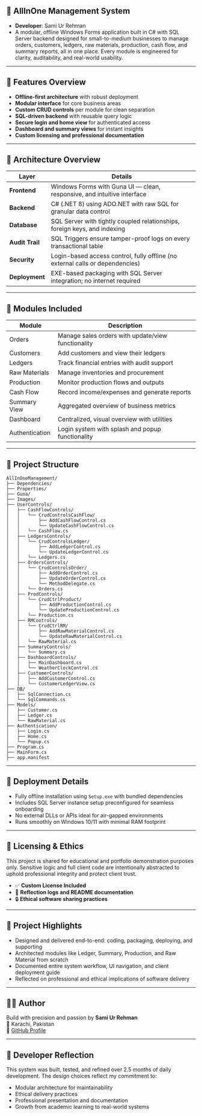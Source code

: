 ## 🧾 AllInOne Management System
- **Developer**: Sami Ur Rehman 
- A modular, offline Windows Forms application built in C# with SQL Server backend designed for small-to-medium businesses to manage orders, customers, ledgers, raw materials, production, cash flow, and summary reports, all in one place. Every module is engineered for clarity, auditability, and real-world usability.

---

## 🎯 Features Overview

- **Offline-first architecture** with robust deployment
- **Modular interface** for core business areas
- **Custom CRUD controls** per module for clean separation
- **SQL-driven backend** with reusable query logic
- **Secure login and home view** for authenticated access
- **Dashboard and summary views** for instant insights
- **Custom licensing and professional documentation**

---

## 📐 Architecture Overview

| **Layer**      | **Details**                                                                 |
|----------------|------------------------------------------------------------------------------|
| **Frontend**   | Windows Forms with Guna UI — clean, responsive, and intuitive interface      |
| **Backend**    | C# (.NET 8) using ADO.NET with raw SQL for granular data control             |
| **Database**   | SQL Server with tightly coupled relationships, foreign keys, and indexing    |
| **Audit Trail**| SQL Triggers ensure tamper-proof logs on every transactional table           |
| **Security**   | Login-based access control, fully offline (no external calls or dependencies)|
| **Deployment** | EXE-based packaging with SQL Server integration; no internet required        |

---

## 🧩 Modules Included

| Module          | Description                                         |
|------------------|-----------------------------------------------------|
| Orders           | Manage sales orders with update/view functionality |
| Customers        | Add customers and view their ledgers               |
| Ledgers          | Track financial entries with audit support         |
| Raw Materials    | Manage inventories and procurement                 |
| Production       | Monitor production flows and outputs               |
| Cash Flow        | Record income/expenses and generate reports        |
| Summary View     | Aggregated overview of business metrics            |
| Dashboard        | Centralized, visual overview with utilities        |
| Authentication   | Login system with splash and popup functionality   |

---

## 📁 Project Structure

```plaintext
AllInOneManagement/
├── Dependencies/
├── Properties/
├── Guna/
├── Images/
├── UserControls/
│   ├── CashFlowControls/
│   │   └── CrudControlsCashFlow/
│   │       ├── AddCashFlowControl.cs
│   │       └── UpdateCashFlowControl.cs
│   │   └── CashFlow.cs
│   ├── LedgersControls/
│   │   └── CrudControlsLedger/
│   │       ├── AddLedgerControl.cs
│   │       └── UpdateLedgerControl.cs
│   │   └── Ledgers.cs
│   ├── OrdersControls/
│   │   └── CrudControlsOrder/
│   │       ├── AddOrderControl.cs
│   │       ├── UpdateOrderControl.cs
│   │       └── MethodDelegate.cs
│   │   └── Orders.cs
│   ├── ProdControls/
│   │   └── CrudCtrlProduct/
│   │       ├── AddProductionControl.cs
│   │       └── UpdateProductionControl.cs
│   │   └── Production.cs
│   ├── RMControls/
│   │   └── CrudCtrlRM/
│   │       ├── AddRawMaterialControl.cs
│   │       └── UpdateRawMaterialControl.cs
│   │   └── RawMaterial.cs
│   ├── SummaryControls/
│   │   └── Summary.cs
│   ├── DashboardControls/
│   │   ├── MainDashboard.cs
│   │   └── WeatherClockControl.cs
│   ├── CustomerControls/
│   │   ├── AddCustomerControl.cs
│   │   └── CustomerLedgerView.cs
├── DB/
│   ├── SqlConnection.cs
│   └── SqlCommands.cs
├── Models/
│   ├── Customer.cs
│   ├── Ledger.cs
│   └── RawMaterial.cs
├── Authentication/
│   ├── Login.cs
│   ├── Home.cs
│   └── Popup.cs
├── Program.cs
├── MainForm.cs
├── app.manifest
```
---

## 🧰 Deployment Details

- Fully offline installation using `Setup.exe` with bundled dependencies  
- Includes SQL Server instance setup preconfigured for seamless onboarding  
- No external DLLs or APIs ideal for air-gapped environments  
- Runs smoothly on Windows 10/11 with minimal RAM footprint  

---

## 🔐 Licensing & Ethics

This project is shared for educational and portfolio demonstration purposes only. Sensitive logic and full client code are intentionally abstracted to uphold professional integrity and protect client trust.

- ✅ **Custom License Included**
- 📄 **Reflection logs and README documentation**
- 🔒 **Ethical software sharing practices**

---

## 📁 Project Highlights

- Designed and delivered end-to-end: coding, packaging, deploying, and supporting  
- Architected modules like Ledger, Summary, Production, and Raw Material from scratch  
- Documented entire system workflow, UI navigation, and client deployment guide  
- Reflected on professional and ethical implications of software delivery  

---

## 👨‍💻 Author

Build with precision and passion by **Sami Ur Rehman**  
📍 Karachi, Pakistan  
🔗 [GitHub Profile](https://github.com/SamiUrRehman065)

---

## 🧠 Developer Reflection

This system was built, tested, and refined over 2.5 months of daily development. The design choices reflect my commitment to:

- Modular architecture for maintainability
- Ethical delivery practices
- Professional presentation and documentation
- Growth from academic learning to real-world systems


